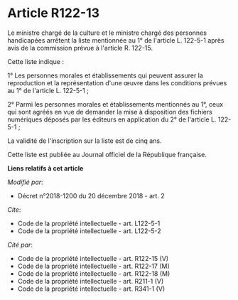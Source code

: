 # Article R122-13

Le ministre chargé de la culture et le ministre chargé des personnes handicapées arrêtent la liste mentionnée au 1° de
l'article L. 122-5-1 après avis de la commission prévue à l'article R. 122-15.

Cette liste indique :

1° Les personnes morales et établissements qui peuvent assurer la reproduction et la représentation d'une œuvre dans les
conditions prévues au 1° de l'article L. 122-5-1 ;

2° Parmi les personnes morales et établissements mentionnés au 1°, ceux qui sont agréés en vue de demander la mise à
disposition des fichiers numériques déposés par les éditeurs en application du 2° de l'article L. 122-5-1 ;

La validité de l'inscription sur la liste est de cinq ans.

Cette liste est publiée au Journal officiel de la République française.

**Liens relatifs à cet article**

_Modifié par_:

  - Décret n°2018-1200 du 20 décembre 2018 - art. 2

_Cite_:

  - Code de la propriété intellectuelle - art. L122-5-1
  - Code de la propriété intellectuelle - art. L122-5-2

_Cité par_:

  - Code de la propriété intellectuelle - art. R122-15 (V)
  - Code de la propriété intellectuelle - art. R122-17 (M)
  - Code de la propriété intellectuelle - art. R122-18 (M)
  - Code de la propriété intellectuelle - art. R211-1 (V)
  - Code de la propriété intellectuelle - art. R341-1 (V)
